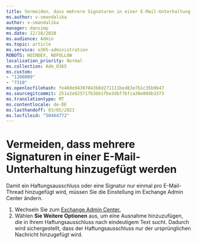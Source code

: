 ```yaml
---
title: Vermeiden, dass mehrere Signaturen in einer E-Mail-Unterhaltung hinzugefügt werden
ms.author: v-smandalika
author: v-smandalika
manager: dansimp
ms.date: 12/18/2020
ms.audience: Admin
ms.topic: article
ms.service: o365-administration
ROBOTS: NOINDEX, NOFOLLOW
localization_priority: Normal
ms.collection: Adm_O365
ms.custom:
- "1200009"
- "7310"
ms.openlocfilehash: fe460e94307043b8d271111bed83e7b1c35b9b47
ms.sourcegitcommit: 251e2e82571fb3bb1fbe3dbf7bfca30e004b3373
ms.translationtype: MT
ms.contentlocale: de-DE
ms.lasthandoff: 03/05/2021
ms.locfileid: "50464772"
---
```

# <a name="avoid-multiple-signatures-from-being-added-in-an-email-conversation"></a>Vermeiden, dass mehrere Signaturen in einer E-Mail-Unterhaltung hinzugefügt werden

Damit ein Haftungsausschluss oder eine Signatur nur einmal pro E-Mail-Thread hinzugefügt wird, müssen Sie die Einstellung im Exchange Admin Center ändern.

1. Wechseln Sie zum [Exchange Admin Center.](https://go.microsoft.com/fwlink/p/?linkid=2059104)
2. Wählen **Sie Weitere Optionen** aus, um eine Ausnahme hinzuzufügen, die in Ihrem Haftungsausschluss nach eindeutigem Text sucht. Dadurch wird sichergestellt, dass der Haftungsausschluss nur der ursprünglichen Nachricht hinzugefügt wird.

